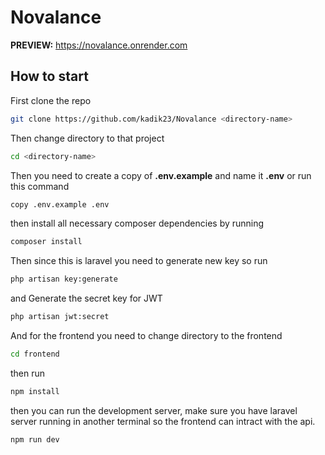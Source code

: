 # Novalance

**PREVIEW:** https://novalance.onrender.com

## How to start

First clone the repo

```bash
git clone https://github.com/kadik23/Novalance <directory-name>
```

Then change directory to that project

```bash
cd <directory-name>
```

Then you need to create a copy of **.env.example** and name it **.env** or run this command

```bash
copy .env.example .env
```

then install all necessary composer dependencies by running

```bash
composer install
```

Then since this is laravel you need to generate new key so run

```bash
php artisan key:generate
```

and Generate the secret key for JWT

```bash
php artisan jwt:secret
```

And for the frontend you need to change directory to the frontend
```bash
cd frontend
```

then run

```bash
npm install
```

then you can run the development server, make sure you have laravel server running in another terminal so the frontend can intract with the api.

```bash
npm run dev
```

